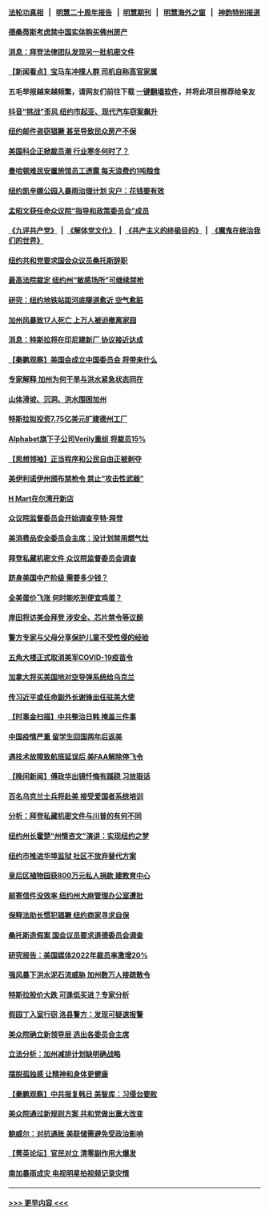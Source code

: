 #### [法轮功真相](https://github.com/gfw-breaker/truth/blob/master/README.md?t=0) &nbsp;&nbsp;|&nbsp;&nbsp; [明慧二十周年报告](https://github.com/gfw-breaker/mh-reports/blob/master/README.md?t=0) &nbsp;&nbsp;|&nbsp;&nbsp;[明慧期刊](https://github.com/gfw-breaker/mh-qikan) &nbsp;&nbsp;|&nbsp;&nbsp; [明慧海外之窗](https://github.com/gfw-breaker/mh-news/blob/master/README.md?t=0) &nbsp;&nbsp;|&nbsp;&nbsp; [神韵特别报道](https://github.com/gfw-breaker/mh-news/blob/master/shenyun.md?t=0)
#### [德桑蒂斯考虑禁中国实体购买佛州房产](../pages/nsc412/n13905311.md?t=01122143) 
#### [消息：拜登法律团队发现另一批机密文件](../pages/nsc412/n13905234.md?t=01122143) 
#### [【新闻看点】宝马车冲撞人群 司机自称高官家属](../pages/nsc412/n13904967.md?t=01122143) 
#### 五毛举报越来越频繁，请网友们前往下载 [一键翻墙软件](https://github.com/gfw-breaker/ssr-accounts)，并将此项目推荐给亲友
#### [抖音“挑战”歪风 纽约市起亚、现代汽车窃案飙升](../pages/nsc412/n13905112.md?t=01122143) 
#### [纽约邮件盗窃猖獗 甚至导致民众房产不保](../pages/nsc412/n13905150.md?t=01122143) 
#### [美国科企正掀裁员潮 行业寒冬何时了？](../pages/nsc412/n13905166.md?t=01122143) 
#### [曼哈顿难民安置旅馆员工透露 每天浪费约1吨粮食](../pages/nsc412/n13905144.md?t=01122143) 
#### [纽约凯辛娜公园入暴雨治理计划 灾户：花钱要有效](../pages/nsc412/n13905146.md?t=01122143) 
#### [孟昭文获任命众议院“指导和政策委员会”成员](../pages/nsc412/n13905115.md?t=01122143) 
#### [《九评共产党》](https://github.com/begood0513/9ping.md/blob/master/README.md) &nbsp;|&nbsp; [《解体党文化》](../../../../jtdwh.md/blob/master/README.md)  &nbsp;|&nbsp; [《共产主义的终极目的》](../../../../gczydzjmd.md/blob/master/README.md) &nbsp;|&nbsp; [《魔鬼在统治我们的世界》](../../../../mgztzwmdsj.md/blob/master/README.md) 
#### [纽约共和党要求国会众议员桑托斯辞职](../pages/nsc412/n13905142.md?t=01122143) 
#### [最高法院裁定 纽约州“敏感场所”可继续禁枪](../pages/nsc412/n13905152.md?t=01122143) 
#### [研究：纽约地铁站距河底隧道愈近 空气愈脏](../pages/nsc412/n13905126.md?t=01122143) 
#### [加州风暴致17人死亡 上万人被迫撤离家园](../pages/nsc412/n13905102.md?t=01122143) 
#### [消息：特斯拉将在印尼建新厂 协议接近达成](../pages/nsc412/n13905010.md?t=01122143) 
#### [【秦鹏观察】美国会成立中国委员会 将带来什么](../pages/nsc412/n13904962.md?t=01122143) 
#### [专家解释 加州为何干旱与洪水紧急状态同在](../pages/nsc412/n13905064.md?t=01122143) 
#### [山体滑坡、沉洞、洪水围困加州](../pages/nsc412/n13905043.md?t=01122143) 
#### [特斯拉拟投资7.75亿美元扩建德州工厂](../pages/nsc412/n13904913.md?t=01122143) 
#### [Alphabet旗下子公司Verily重组 将裁员15%](../pages/nsc412/n13904862.md?t=01122143) 
#### [【思想领袖】正当程序和公民自由正被剥夺](../pages/nsc412/n13878046.md?t=01122143) 
#### [美伊利诺伊州颁布禁枪令 禁止“攻击性武器”](../pages/nsc412/n13904908.md?t=01122143) 
#### [H Mart在尔湾开新店](../pages/nsc412/n13904901.md?t=01122143) 
#### [众议院监督委员会开始调查亨特‧拜登](../pages/nsc412/n13904829.md?t=01122143) 
#### [美消费品安全委员会主席：没计划禁用燃气灶](../pages/nsc412/n13904805.md?t=01122143) 
#### [拜登私藏机密文件 众议院监督委员会调查](../pages/nsc412/n13904136.md?t=01122143) 
#### [跻身美国中产阶级 需要多少钱？](../pages/nsc412/n13904855.md?t=01122143) 
#### [全美蛋价飞涨 何时能吃到便宜鸡蛋？](../pages/nsc412/n13904841.md?t=01122143) 
#### [岸田将访美会拜登 涉安全、芯片禁令等议题](../pages/nsc412/n13904786.md?t=01122143) 
#### [警方专家与父母分享保护儿童不受性侵的经验](../pages/nsc412/n13904674.md?t=01122143) 
#### [五角大楼正式取消美军COVID-19疫苗令](../pages/nsc412/n13904139.md?t=01122143) 
#### [加拿大将买美国地对空导弹系统给乌克兰](../pages/nsc412/n13904078.md?t=01122143) 
#### [传习近平或任命副外长谢锋出任驻美大使](../pages/nsc412/n13904776.md?t=01122143) 
#### [【时事金扫描】中共整治日韩 掩盖三件事](../pages/nsc412/n13904725.md?t=01122143) 
#### [中国疫情严重 留学生回国两年后返美](../pages/nsc412/n13904258.md?t=01122143) 
#### [遇技术故障致航班延误后 美FAA解除停飞令](../pages/nsc412/n13904582.md?t=01122143) 
#### [【晚间新闻】傅政华出镜忏悔有蹊跷 习放狠话](../pages/nsc412/n13904369.md?t=01122143) 
#### [百名乌克兰士兵将赴美 接受爱国者系统培训](../pages/nsc412/n13904354.md?t=01122143) 
#### [分析：拜登私藏机密文件与川普的有何不同](../pages/nsc412/n13904222.md?t=01122143) 
#### [纽约州长霍楚“州情咨文”演讲：实现纽约之梦](../pages/nsc412/n13904296.md?t=01122143) 
#### [纽约市推进华埠监狱 社区不放弃替代方案](../pages/nsc412/n13904256.md?t=01122143) 
#### [皇后区植物园获800万元私人捐款 建教育中心](../pages/nsc412/n13904300.md?t=01122143) 
#### [邮寄信件没效率 纽约州大麻管理办公室遭批](../pages/nsc412/n13904273.md?t=01122143) 
#### [保释法助长惯犯猖獗 纽约商家寻求自保](../pages/nsc412/n13904293.md?t=01122143) 
#### [桑托斯造假案 国会议员要求道德委员会调查](../pages/nsc412/n13904277.md?t=01122143) 
#### [研究报告：美国媒体2022年裁员率激增20%](../pages/nsc412/n13904155.md?t=01122143) 
#### [强风暴下洪水泥石流威胁 加州数万人接疏散令](../pages/nsc412/n13904089.md?t=01122143) 
#### [特斯拉股价大跌 可逢低买进？专家分析](../pages/nsc412/n13904210.md?t=01122143) 
#### [假园丁入室行窃 洛县警方：发现可疑速报警](../pages/nsc412/n13904203.md?t=01122143) 
#### [美众院确立新领导层 选出各委员会主席](../pages/nsc412/n13904090.md?t=01122143) 
#### [立法分析：加州减排计划缺明确战略](../pages/nsc412/n13904176.md?t=01122143) 
#### [摆脱孤独感 让精神和身体更健康](../pages/nsc412/n13904131.md?t=01122143) 
#### [【秦鹏观察】中共报复韩日 美智库：习侵台要败](../pages/nsc412/n13904080.md?t=01122143) 
#### [美众院通过新规则方案 共和党做出重大改变](../pages/nsc412/n13903963.md?t=01122143) 
#### [鲍威尔：对抗通胀 美联储需避免受政治影响](../pages/nsc412/n13904086.md?t=01122143) 
#### [【菁英论坛】官民对立 清零副作用大爆发](../pages/nsc412/n13903992.md?t=01122143) 
#### [南加暴雨成灾 电视明星拍视频记录灾情](../pages/nsc412/n13904079.md?t=01122143) 

----
#### [ >>> 更早内容 <<< ](../indexes/nsc412-earlier.md)
